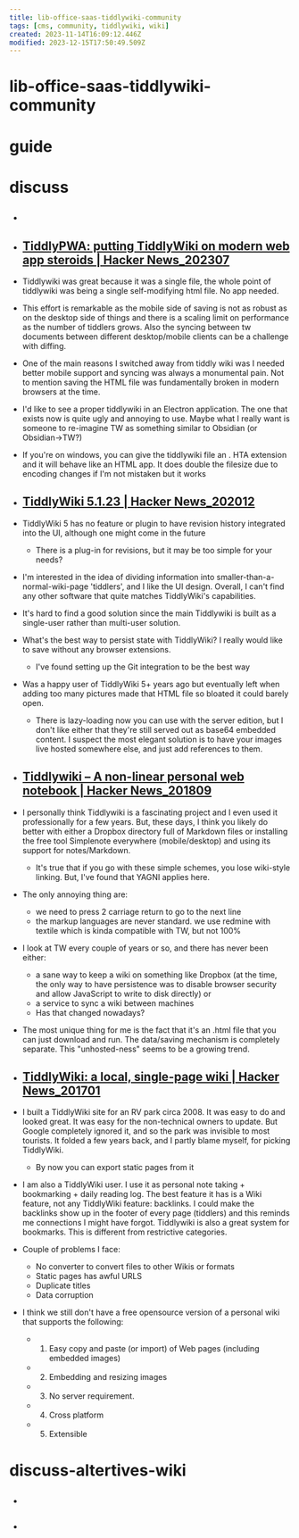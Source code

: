 ```yaml
---
title: lib-office-saas-tiddlywiki-community
tags: [cms, community, tiddlywiki, wiki]
created: 2023-11-14T16:09:12.446Z
modified: 2023-12-15T17:50:49.509Z
---
```


# lib-office-saas-tiddlywiki-community

# guide

# discuss
- ## 

- ## [TiddlyPWA: putting TiddlyWiki on modern web app steroids | Hacker News_202307](https://news.ycombinator.com/item?id=36885753)
- Tiddlywiki was great because it was a single file, the whole point of tiddlywiki was being a single self-modifying html file. No app needed.

- This effort is remarkable as the mobile side of saving is not as robust as on the desktop side of things and there is a scaling limit on performance as the number of tiddlers grows. Also the syncing between tw documents between different desktop/mobile clients can be a challenge with diffing.

- One of the main reasons I switched away from tiddly wiki was I needed better mobile support and syncing was always a monumental pain. Not to mention saving the HTML file was fundamentally broken in modern browsers at the time.

- I'd like to see a proper tiddlywiki in an Electron application. The one that exists now is quite ugly and annoying to use. Maybe what I really want is someone to re-imagine TW as something similar to Obsidian (or Obsidian->TW?)

- If you're on windows, you can give the tiddlywiki file an . HTA extension and it will behave like an HTML app. It does double the filesize due to encoding changes if I'm not mistaken but it works

- ## [TiddlyWiki 5.1.23 | Hacker News_202012](https://news.ycombinator.com/item?id=25527581)
- TiddlyWiki 5 has no feature or plugin to have revision history integrated into the UI, although one might come in the future
  - There is a plug-in for revisions, but it may be too simple for your needs?

- I'm interested in the idea of dividing information into smaller-than-a-normal-wiki-page 'tiddlers', and I like the UI design. Overall, I can't find any other software that quite matches TiddlyWiki's capabilities.

- It's hard to find a good solution since the main Tiddlywiki is built as a single-user rather than multi-user solution.

- What's the best way to persist state with TiddlyWiki? I really would like to save without any browser extensions.
  - I've found setting up the Git integration to be the best way

- Was a happy user of TiddlyWiki 5+ years ago but eventually left when adding too many pictures made that HTML file so bloated it could barely open.
  - There is lazy-loading now you can use with the server edition, but I don't like either that they're still served out as base64 embedded content. I suspect the most elegant solution is to have your images live hosted somewhere else, and just add references to them.

- ## [Tiddlywiki – A non-linear personal web notebook | Hacker News_201809](https://news.ycombinator.com/item?id=18107271)
- I personally think Tiddlywiki is a fascinating project and I even used it professionally for a few years. But, these days, I think you likely do better with either a Dropbox directory full of Markdown files or installing the free tool Simplenote everywhere (mobile/desktop) and using its support for notes/Markdown. 
  - It's true that if you go with these simple schemes, you lose wiki-style linking. But, I've found that YAGNI applies here.

- The only annoying thing are:
  - we need to press 2 carriage return to go to the next line
  - the markup languages are never standard. we use redmine with textile which is kinda compatible with TW, but not 100%

- I look at TW every couple of years or so, and there has never been either:
  - a sane way to keep a wiki on something like Dropbox (at the time, the only way to have persistence was to disable browser security and allow JavaScript to write to disk directly) or
  - a service to sync a wiki between machines
  - Has that changed nowadays?

- The most unique thing for me is the fact that it's an .html file that you can just download and run. The data/saving mechanism is completely separate. This "unhosted-ness" seems to be a growing trend.

- ## [TiddlyWiki: a local, single-page wiki | Hacker News_201701](https://news.ycombinator.com/item?id=13523660)
- I built a TiddlyWiki site for an RV park circa 2008. It was easy to do and looked great. It was easy for the non-technical owners to update. But Google completely ignored it, and so the park was invisible to most tourists. It folded a few years back, and I partly blame myself, for picking TiddlyWiki.
  - By now you can export static pages from it

- I am also a TiddlyWiki user. I use it as personal note taking + bookmarking + daily reading log. The best feature it has is a Wiki feature, not any TiddlyWiki feature: backlinks. I could make the backlinks show up in the footer of every page (tiddlers) and this reminds me connections I might have forgot. Tiddlywiki is also a great system for bookmarks. This is different from restrictive categories.
- Couple of problems I face:
  - No converter to convert files to other Wikis or formats
  - Static pages has awful URLS
  - Duplicate titles
  - Data corruption

- I think we still don't have a free opensource version of a personal wiki that supports the following:
  - 1. Easy copy and paste (or import) of Web pages (including embedded images) 
  - 2. Embedding and resizing images 
  - 3. No server requirement. 
  - 4. Cross platform 
  - 5. Extensible
# discuss-altertives-wiki
- ## 

- ## 
